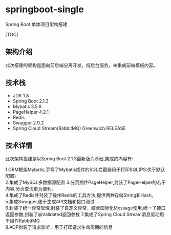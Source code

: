 # springboot-single
Spring Boot 单体项目架构搭建

[TOC]

## 架构介绍
此次搭建的架构是面向前后端分离开发，纯后台服务，未集成前端模板内容。
## 技术栈

- JDK 1.8
- Spring Boot 2.1.3
- Mybatis 3.5.6
- PageHelper 4.2.1
- Redis
- Swagger 2.9.2
- Spring Cloud Stream(RabbitMQ) Greenwich.RELEASE

## 技术详情
此次架构搭建是以Spring Boot 2.1.3最新版为基础,集成的内容有:

1.ORM框架Mybatis,手写了Mybatis插件的SQL拦截器用于打印SQL(PS:优于默认配置)  
2.集成了MySQL多数据源配置
3.分页插件PageHelper,封装了PageHelper的若干内容,分页查询更为便利。  
4.集成了Redis并封装了操作Redis的工具方法,提供两种存储String和Hash。  
5.集成Swagger,便于生成API文档和接口测试  
6.封装了统一异常管理,封装了自定义异常，结合国际化Message使用,统一了接口返回参数,封装了@Validated返回参数
7.集成了Spring Cloud Stream消息驱动用于操作RabbitMQ  
8.AOP封装了请求监听，用于打印请求生命周期的信息

